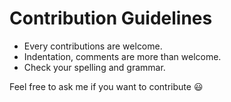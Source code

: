 # Contribution Guidelines
- Every contributions are welcome.
- Indentation, comments are more than welcome.
- Check your spelling and grammar.

Feel free to ask me if you want to contribute 😃
